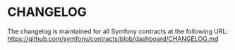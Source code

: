CHANGELOG
=========

The changelog is maintained for all Symfony contracts at the following URL:
https://github.com/symfony/contracts/blob/dashboard/CHANGELOG.md
